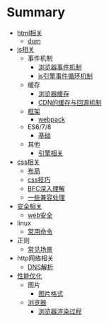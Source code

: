 # Summary

* [html相关](README.md)
  * [dom](dom.md)
* [js相关](chapter1.md)
  * 事件机制
    * [浏览器事件机制](chapter1/liu-lan-qi-shi-jian-ji-zhi.md)
    * [js引擎事件循环机制](chapter1/jsyin-qing-shi-jian-xun-huan-ji-zhi.md)
  * 缓存
    * [浏览器缓存](chapter1/liu-lan-qi-huan-cun.md)
    * [CDN的缓存与回源机制](chapter1/cdnde-huan-cun-yu-hui-yuan-ji-zhi.md)
  * [框架](chapter1/kuang-jia.md)
    * [webpack](chapter1/kuang-jia/webpack.md)
  * ES6/7/8
    * [基础](chapter1/ji-chu.md)
  * 其他
    * [引擎相关](chapter1/yin-qing-xiang-guan.md)
* [css相关](cssxiang-guan.md)
  * [布局](cssxiang-guan/bu-ju.md)
  * [css技巧](cssxiang-guan/cssji-qiao.md)
  * [BFC深入理解](cssxiang-guan/bfcshen-ru-li-jie.md)
  * [一些兼容处理](cssxiang-guan/yi-xie-jian-rong-chu-li.md)
* [安全相关](an-quan-xiang-guan.md)
  * [web安全](an-quan-xiang-guan/weban-quan.md)
* linux
  * [常用命令](chang-yong-ming-ling.md)
* 正则
  * [常见场景](chang-jian-chang-jing.md)
* http网络相关
  * [DNS解析](dnsjie-xi.md)
* [性能优化](xing-neng-you-hua.md)
  * 图片
    * [图片格式](tu-pian-ge-shi.md)
  * [浏览器](xing-neng-you-hua/liu-lan-qi.md)
    * [浏览器渲染过程](xing-neng-you-hua/liu-lan-qi/liu-lan-qi-xuan-ran-guo-cheng.md)


